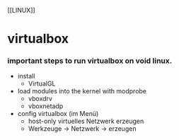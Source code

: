 [[LINUX]]
# virtualbox

### important steps to run virtualbox on void linux.

*  install
	* VirtualGL
* load modules into the kernel with modprobe
	* vboxdrv
	* vboxnetadp
* config virtualbox (im Menü)
	* host-only virtuelles Netzwerk erzeugen
	* Werkzeuge -> Netzwerk -> erzeugen
